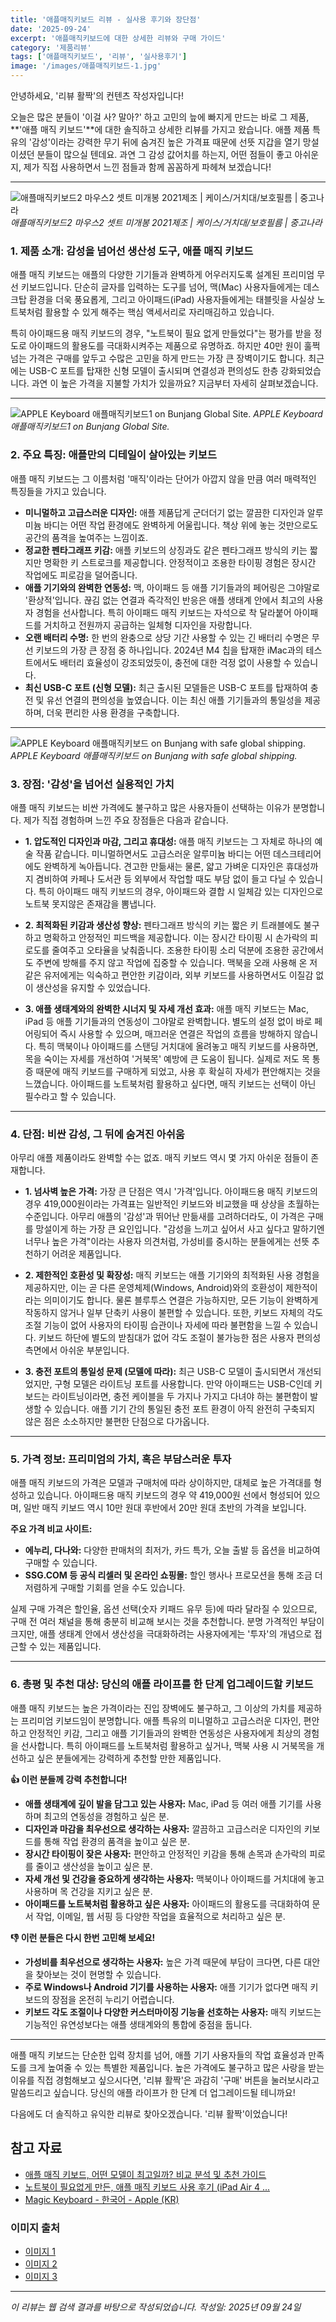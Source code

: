 ```yaml
---
title: '애플매직키보드 리뷰 - 실사용 후기와 장단점'
date: '2025-09-24'
excerpt: '애플매직키보드에 대한 상세한 리뷰와 구매 가이드'
category: '제품리뷰'
tags: ['애플매직키보드', '리뷰', '실사용후기']
image: '/images/애플매직키보드-1.jpg'
---
```


안녕하세요, '리뷰 활짝'의 컨텐츠 작성자입니다!

오늘은 많은 분들이 '이걸 사? 말아?' 하고 고민의 늪에 빠지게 만드는 바로 그 제품, **'애플 매직 키보드'**에 대한 솔직하고 상세한 리뷰를 가지고 왔습니다. 애플 제품 특유의 '감성'이라는 강력한 무기 뒤에 숨겨진 높은 가격표 때문에 선뜻 지갑을 열기 망설이셨던 분들이 많으실 텐데요. 과연 그 감성 값어치를 하는지, 어떤 점들이 좋고 아쉬운지, 제가 직접 사용하면서 느낀 점들과 함께 꼼꼼하게 파헤쳐 보겠습니다!

---

![애플매직키보드2 마우스2 셋트 미개봉 2021제조 | 케이스/거치대/보호필름 | 중고나라](/images/애플매직키보드-1.jpg)
*애플매직키보드2 마우스2 셋트 미개봉 2021제조 | 케이스/거치대/보호필름 | 중고나라*

### 1. 제품 소개: 감성을 넘어선 생산성 도구, 애플 매직 키보드

애플 매직 키보드는 애플의 다양한 기기들과 완벽하게 어우러지도록 설계된 프리미엄 무선 키보드입니다. 단순히 글자를 입력하는 도구를 넘어, 맥(Mac) 사용자들에게는 데스크탑 환경을 더욱 풍요롭게, 그리고 아이패드(iPad) 사용자들에게는 태블릿을 사실상 노트북처럼 활용할 수 있게 해주는 핵심 액세서리로 자리매김하고 있습니다.

특히 아이패드용 매직 키보드의 경우, "노트북이 필요 없게 만들었다"는 평가를 받을 정도로 아이패드의 활용도를 극대화시켜주는 제품으로 유명하죠. 하지만 40만 원이 훌쩍 넘는 가격은 구매를 앞두고 수많은 고민을 하게 만드는 가장 큰 장벽이기도 합니다. 최근에는 USB-C 포트를 탑재한 신형 모델이 출시되며 연결성과 편의성도 한층 강화되었습니다. 과연 이 높은 가격을 지불할 가치가 있을까요? 지금부터 자세히 살펴보겠습니다.

---

![APPLE Keyboard 애플매직키보드1 on Bunjang Global Site.](/images/애플매직키보드-2.jpg)
*APPLE Keyboard 애플매직키보드1 on Bunjang Global Site.*

### 2. 주요 특징: 애플만의 디테일이 살아있는 키보드

애플 매직 키보드는 그 이름처럼 '매직'이라는 단어가 아깝지 않을 만큼 여러 매력적인 특징들을 가지고 있습니다.

*   **미니멀하고 고급스러운 디자인:** 애플 제품답게 군더더기 없는 깔끔한 디자인과 알루미늄 바디는 어떤 작업 환경에도 완벽하게 어울립니다. 책상 위에 놓는 것만으로도 공간의 품격을 높여주는 느낌이죠.
*   **정교한 펜타그래프 키감:** 애플 키보드의 상징과도 같은 펜타그래프 방식의 키는 짧지만 명확한 키 스트로크를 제공합니다. 안정적이고 조용한 타이핑 경험은 장시간 작업에도 피로감을 덜어줍니다.
*   **애플 기기와의 완벽한 연동성:** 맥, 아이패드 등 애플 기기들과의 페어링은 그야말로 '환상적'입니다. 끊김 없는 연결과 즉각적인 반응은 애플 생태계 안에서 최고의 사용자 경험을 선사합니다. 특히 아이패드 매직 키보드는 자석으로 착 달라붙어 아이패드를 거치하고 전원까지 공급하는 일체형 디자인을 자랑합니다.
*   **오랜 배터리 수명:** 한 번의 완충으로 상당 기간 사용할 수 있는 긴 배터리 수명은 무선 키보드의 가장 큰 장점 중 하나입니다. 2024년 M4 칩을 탑재한 iMac과의 테스트에서도 배터리 효율성이 강조되었듯이, 충전에 대한 걱정 없이 사용할 수 있습니다.
*   **최신 USB-C 포트 (신형 모델):** 최근 출시된 모델들은 USB-C 포트를 탑재하여 충전 및 유선 연결의 편의성을 높였습니다. 이는 최신 애플 기기들과의 통일성을 제공하며, 더욱 편리한 사용 환경을 구축합니다.

---

![APPLE Keyboard 애플매직키보드 on Bunjang with safe global shipping.](/images/애플매직키보드-3.jpg)
*APPLE Keyboard 애플매직키보드 on Bunjang with safe global shipping.*

### 3. 장점: '감성'을 넘어선 실용적인 가치

애플 매직 키보드는 비싼 가격에도 불구하고 많은 사용자들이 선택하는 이유가 분명합니다. 제가 직접 경험하며 느낀 주요 장점들은 다음과 같습니다.

*   **1. 압도적인 디자인과 마감, 그리고 휴대성:**
    애플 매직 키보드는 그 자체로 하나의 예술 작품 같습니다. 미니멀하면서도 고급스러운 알루미늄 바디는 어떤 데스크테리어에도 완벽하게 녹아듭니다. 견고한 만듦새는 물론, 얇고 가벼운 디자인은 휴대성까지 겸비하여 카페나 도서관 등 외부에서 작업할 때도 부담 없이 들고 다닐 수 있습니다. 특히 아이패드 매직 키보드의 경우, 아이패드와 결합 시 일체감 있는 디자인으로 노트북 못지않은 존재감을 뽐냅니다.

*   **2. 최적화된 키감과 생산성 향상:**
    펜타그래프 방식의 키는 짧은 키 트래블에도 불구하고 명확하고 안정적인 피드백을 제공합니다. 이는 장시간 타이핑 시 손가락의 피로도를 줄여주고 오타율을 낮춰줍니다. 조용한 타이핑 소리 덕분에 조용한 공간에서도 주변에 방해를 주지 않고 작업에 집중할 수 있습니다. 맥북을 오래 사용해 온 저 같은 유저에게는 익숙하고 편안한 키감이라, 외부 키보드를 사용하면서도 이질감 없이 생산성을 유지할 수 있었습니다.

*   **3. 애플 생태계와의 완벽한 시너지 및 자세 개선 효과:**
    애플 매직 키보드는 Mac, iPad 등 애플 기기들과의 연동성이 그야말로 완벽합니다. 별도의 설정 없이 바로 페어링되어 즉시 사용할 수 있으며, 매끄러운 연결은 작업의 흐름을 방해하지 않습니다. 특히 맥북이나 아이패드를 스탠딩 거치대에 올려놓고 매직 키보드를 사용하면, 목을 숙이는 자세를 개선하여 '거북목' 예방에 큰 도움이 됩니다. 실제로 저도 목 통증 때문에 매직 키보드를 구매하게 되었고, 사용 후 확실히 자세가 편안해지는 것을 느꼈습니다. 아이패드를 노트북처럼 활용하고 싶다면, 매직 키보드는 선택이 아닌 필수라고 할 수 있습니다.

---
### 4. 단점: 비싼 감성, 그 뒤에 숨겨진 아쉬움

아무리 애플 제품이라도 완벽할 수는 없죠. 매직 키보드 역시 몇 가지 아쉬운 점들이 존재합니다.

*   **1. 넘사벽 높은 가격:**
    가장 큰 단점은 역시 '가격'입니다. 아이패드용 매직 키보드의 경우 419,000원이라는 가격표는 일반적인 키보드와 비교했을 때 상상을 초월하는 수준입니다. 아무리 애플의 '감성'과 뛰어난 만듦새를 고려하더라도, 이 가격은 구매를 망설이게 하는 가장 큰 요인입니다. "감성을 느끼고 싶어서 사고 싶다고 말하기엔 너무나 높은 가격"이라는 사용자 의견처럼, 가성비를 중시하는 분들에게는 선뜻 추천하기 어려운 제품입니다.

*   **2. 제한적인 호환성 및 확장성:**
    매직 키보드는 애플 기기와의 최적화된 사용 경험을 제공하지만, 이는 곧 다른 운영체제(Windows, Android)와의 호환성이 제한적이라는 의미이기도 합니다. 물론 블루투스 연결은 가능하지만, 모든 기능이 완벽하게 작동하지 않거나 일부 단축키 사용이 불편할 수 있습니다. 또한, 키보드 자체의 각도 조절 기능이 없어 사용자의 타이핑 습관이나 자세에 따라 불편함을 느낄 수 있습니다. 키보드 하단에 별도의 받침대가 없어 각도 조절이 불가능한 점은 사용자 편의성 측면에서 아쉬운 부분입니다.

*   **3. 충전 포트의 통일성 문제 (모델에 따라):**
    최근 USB-C 모델이 출시되면서 개선되었지만, 구형 모델은 라이트닝 포트를 사용합니다. 만약 아이패드는 USB-C인데 키보드는 라이트닝이라면, 충전 케이블을 두 가지나 가지고 다녀야 하는 불편함이 발생할 수 있습니다. 애플 기기 간의 통일된 충전 포트 환경이 아직 완전히 구축되지 않은 점은 소소하지만 불편한 단점으로 다가옵니다.

---
### 5. 가격 정보: 프리미엄의 가치, 혹은 부담스러운 투자

애플 매직 키보드의 가격은 모델과 구매처에 따라 상이하지만, 대체로 높은 가격대를 형성하고 있습니다. 아이패드용 매직 키보드의 경우 약 419,000원 선에서 형성되어 있으며, 일반 매직 키보드 역시 10만 원대 후반에서 20만 원대 초반의 가격을 보입니다.

**주요 가격 비교 사이트:**
*   **에누리, 다나와:** 다양한 판매처의 최저가, 카드 특가, 오늘 출발 등 옵션을 비교하여 구매할 수 있습니다.
*   **SSG.COM 등 공식 리셀러 및 온라인 쇼핑몰:** 할인 행사나 프로모션을 통해 조금 더 저렴하게 구매할 기회를 얻을 수도 있습니다.

실제 구매 가격은 할인율, 옵션 선택(숫자 키패드 유무 등)에 따라 달라질 수 있으므로, 구매 전 여러 채널을 통해 충분히 비교해 보시는 것을 추천합니다. 분명 가격적인 부담이 크지만, 애플 생태계 안에서 생산성을 극대화하려는 사용자에게는 '투자'의 개념으로 접근할 수 있는 제품입니다.

---
### 6. 총평 및 추천 대상: 당신의 애플 라이프를 한 단계 업그레이드할 키보드

애플 매직 키보드는 높은 가격이라는 진입 장벽에도 불구하고, 그 이상의 가치를 제공하는 프리미엄 키보드임이 분명합니다. 애플 특유의 미니멀하고 고급스러운 디자인, 편안하고 안정적인 키감, 그리고 애플 기기들과의 완벽한 연동성은 사용자에게 최상의 경험을 선사합니다. 특히 아이패드를 노트북처럼 활용하고 싶거나, 맥북 사용 시 거북목을 개선하고 싶은 분들에게는 강력하게 추천할 만한 제품입니다.

**👍 이런 분들께 강력 추천합니다!**

*   **애플 생태계에 깊이 발을 담그고 있는 사용자:** Mac, iPad 등 여러 애플 기기를 사용하며 최고의 연동성을 경험하고 싶은 분.
*   **디자인과 마감을 최우선으로 생각하는 사용자:** 깔끔하고 고급스러운 디자인의 키보드를 통해 작업 환경의 품격을 높이고 싶은 분.
*   **장시간 타이핑이 잦은 사용자:** 편안하고 안정적인 키감을 통해 손목과 손가락의 피로를 줄이고 생산성을 높이고 싶은 분.
*   **자세 개선 및 건강을 중요하게 생각하는 사용자:** 맥북이나 아이패드를 거치대에 놓고 사용하며 목 건강을 지키고 싶은 분.
*   **아이패드를 노트북처럼 활용하고 싶은 사용자:** 아이패드의 활용도를 극대화하여 문서 작업, 이메일, 웹 서핑 등 다양한 작업을 효율적으로 처리하고 싶은 분.

**👎 이런 분들은 다시 한번 고민해 보세요!**

*   **가성비를 최우선으로 생각하는 사용자:** 높은 가격 때문에 부담이 크다면, 다른 대안을 찾아보는 것이 현명할 수 있습니다.
*   **주로 Windows나 Android 기기를 사용하는 사용자:** 애플 기기가 없다면 매직 키보드의 장점을 온전히 누리기 어렵습니다.
*   **키보드 각도 조절이나 다양한 커스터마이징 기능을 선호하는 사용자:** 매직 키보드는 기능적인 유연성보다는 애플 생태계와의 통합에 중점을 둡니다.

---

애플 매직 키보드는 단순한 입력 장치를 넘어, 애플 기기 사용자들의 작업 효율성과 만족도를 크게 높여줄 수 있는 특별한 제품입니다. 높은 가격에도 불구하고 많은 사랑을 받는 이유를 직접 경험해보고 싶으시다면, '리뷰 활짝'은 과감히 '구매' 버튼을 눌러보시라고 말씀드리고 싶습니다. 당신의 애플 라이프가 한 단계 더 업그레이드될 테니까요!

다음에도 더 솔직하고 유익한 리뷰로 찾아오겠습니다. '리뷰 활짝'이었습니다!



## 참고 자료

- [애플 매직 키보드, 어떤 모델이 최고일까? 비교 분석 및 추천 가이드](https://whatisitit.tistory.com/entry/애플-매직-키보드-어떤-모델이-최고일까-비교-분석-및-추천-가이드)
- [노트북이 필요없게 만든, 애플 매직 키보드 사용 후기 (iPad Air 4 ...](https://blog.naver.com/moonggle_/223949120412)
- [Magic Keyboard - 한국어 - Apple (KR)](https://www.apple.com/kr/shop/product/MXCL3KH/A/magic-keyboard-usb-c-한국어)

### 이미지 출처
- [이미지 1](https://cafeptthumb-phinf.pstatic.net/MjAyMTA5MTJfMTQg/MDAxNjMxNDIxNjU0NTY4._AMtu1QMm74hQHTKSKzCtrpyTLMZFYBirsBER_XONZYg.Nkudd5loKfTaBkwFYDbxOEcKXA1P-NDPr4qYiGCFarIg.JPEG/IMG_4296.jpg?type=w800)
- [이미지 2](https://media.bunjang.co.kr/product/222847079_8_1682989405_w1500.jpg)
- [이미지 3](https://media.bunjang.co.kr/product/182696962_1_1647846722_w840.jpg)


---
*이 리뷰는 웹 검색 결과를 바탕으로 작성되었습니다.*
*작성일: 2025년 09월 24일*
